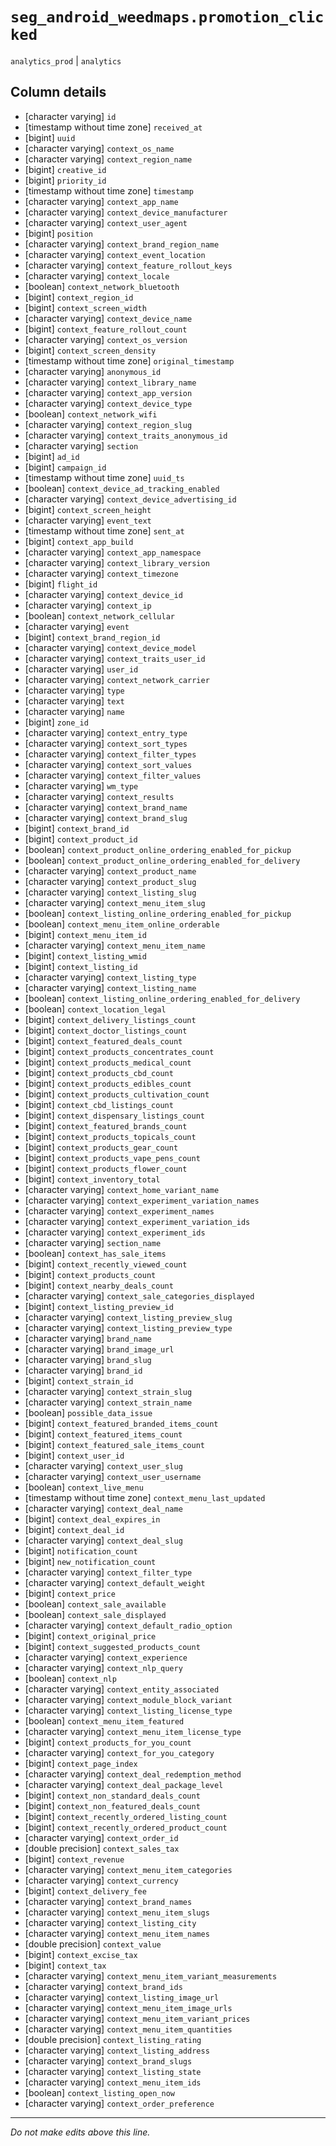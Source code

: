 # `seg_android_weedmaps.promotion_clicked`
`analytics_prod` | `analytics`

## Column details
* [character varying] `id`
* [timestamp without time zone] `received_at`
* [bigint]    `uuid`
* [character varying] `context_os_name`
* [character varying] `context_region_name`
* [bigint]    `creative_id`
* [bigint]    `priority_id`
* [timestamp without time zone] `timestamp`
* [character varying] `context_app_name`
* [character varying] `context_device_manufacturer`
* [character varying] `context_user_agent`
* [bigint]    `position`
* [character varying] `context_brand_region_name`
* [character varying] `context_event_location`
* [character varying] `context_feature_rollout_keys`
* [character varying] `context_locale`
* [boolean]   `context_network_bluetooth`
* [bigint]    `context_region_id`
* [bigint]    `context_screen_width`
* [character varying] `context_device_name`
* [bigint]    `context_feature_rollout_count`
* [character varying] `context_os_version`
* [bigint]    `context_screen_density`
* [timestamp without time zone] `original_timestamp`
* [character varying] `anonymous_id`
* [character varying] `context_library_name`
* [character varying] `context_app_version`
* [character varying] `context_device_type`
* [boolean]   `context_network_wifi`
* [character varying] `context_region_slug`
* [character varying] `context_traits_anonymous_id`
* [character varying] `section`
* [bigint]    `ad_id`
* [bigint]    `campaign_id`
* [timestamp without time zone] `uuid_ts`
* [boolean]   `context_device_ad_tracking_enabled`
* [character varying] `context_device_advertising_id`
* [bigint]    `context_screen_height`
* [character varying] `event_text`
* [timestamp without time zone] `sent_at`
* [bigint]    `context_app_build`
* [character varying] `context_app_namespace`
* [character varying] `context_library_version`
* [character varying] `context_timezone`
* [bigint]    `flight_id`
* [character varying] `context_device_id`
* [character varying] `context_ip`
* [boolean]   `context_network_cellular`
* [character varying] `event`
* [bigint]    `context_brand_region_id`
* [character varying] `context_device_model`
* [character varying] `context_traits_user_id`
* [character varying] `user_id`
* [character varying] `context_network_carrier`
* [character varying] `type`
* [character varying] `text`
* [character varying] `name`
* [bigint]    `zone_id`
* [character varying] `context_entry_type`
* [character varying] `context_sort_types`
* [character varying] `context_filter_types`
* [character varying] `context_sort_values`
* [character varying] `context_filter_values`
* [character varying] `wm_type`
* [character varying] `context_results`
* [character varying] `context_brand_name`
* [character varying] `context_brand_slug`
* [bigint]    `context_brand_id`
* [bigint]    `context_product_id`
* [boolean]   `context_product_online_ordering_enabled_for_pickup`
* [boolean]   `context_product_online_ordering_enabled_for_delivery`
* [character varying] `context_product_name`
* [character varying] `context_product_slug`
* [character varying] `context_listing_slug`
* [character varying] `context_menu_item_slug`
* [boolean]   `context_listing_online_ordering_enabled_for_pickup`
* [boolean]   `context_menu_item_online_orderable`
* [bigint]    `context_menu_item_id`
* [character varying] `context_menu_item_name`
* [bigint]    `context_listing_wmid`
* [bigint]    `context_listing_id`
* [character varying] `context_listing_type`
* [character varying] `context_listing_name`
* [boolean]   `context_listing_online_ordering_enabled_for_delivery`
* [boolean]   `context_location_legal`
* [bigint]    `context_delivery_listings_count`
* [bigint]    `context_doctor_listings_count`
* [bigint]    `context_featured_deals_count`
* [bigint]    `context_products_concentrates_count`
* [bigint]    `context_products_medical_count`
* [bigint]    `context_products_cbd_count`
* [bigint]    `context_products_edibles_count`
* [bigint]    `context_products_cultivation_count`
* [bigint]    `context_cbd_listings_count`
* [bigint]    `context_dispensary_listings_count`
* [bigint]    `context_featured_brands_count`
* [bigint]    `context_products_topicals_count`
* [bigint]    `context_products_gear_count`
* [bigint]    `context_products_vape_pens_count`
* [bigint]    `context_products_flower_count`
* [bigint]    `context_inventory_total`
* [character varying] `context_home_variant_name`
* [character varying] `context_experiment_variation_names`
* [character varying] `context_experiment_names`
* [character varying] `context_experiment_variation_ids`
* [character varying] `context_experiment_ids`
* [character varying] `section_name`
* [boolean]   `context_has_sale_items`
* [bigint]    `context_recently_viewed_count`
* [bigint]    `context_products_count`
* [bigint]    `context_nearby_deals_count`
* [character varying] `context_sale_categories_displayed`
* [bigint]    `context_listing_preview_id`
* [character varying] `context_listing_preview_slug`
* [character varying] `context_listing_preview_type`
* [character varying] `brand_name`
* [character varying] `brand_image_url`
* [character varying] `brand_slug`
* [character varying] `brand_id`
* [bigint]    `context_strain_id`
* [character varying] `context_strain_slug`
* [character varying] `context_strain_name`
* [boolean]   `possible_data_issue`
* [bigint]    `context_featured_branded_items_count`
* [bigint]    `context_featured_items_count`
* [bigint]    `context_featured_sale_items_count`
* [bigint]    `context_user_id`
* [character varying] `context_user_slug`
* [character varying] `context_user_username`
* [boolean]   `context_live_menu`
* [timestamp without time zone] `context_menu_last_updated`
* [character varying] `context_deal_name`
* [bigint]    `context_deal_expires_in`
* [bigint]    `context_deal_id`
* [character varying] `context_deal_slug`
* [bigint]    `notification_count`
* [bigint]    `new_notification_count`
* [character varying] `context_filter_type`
* [character varying] `context_default_weight`
* [bigint]    `context_price`
* [boolean]   `context_sale_available`
* [boolean]   `context_sale_displayed`
* [character varying] `context_default_radio_option`
* [bigint]    `context_original_price`
* [bigint]    `context_suggested_products_count`
* [character varying] `context_experience`
* [character varying] `context_nlp_query`
* [boolean]   `context_nlp`
* [character varying] `context_entity_associated`
* [character varying] `context_module_block_variant`
* [character varying] `context_listing_license_type`
* [boolean]   `context_menu_item_featured`
* [character varying] `context_menu_item_license_type`
* [bigint]    `context_products_for_you_count`
* [character varying] `context_for_you_category`
* [bigint]    `context_page_index`
* [character varying] `context_deal_redemption_method`
* [character varying] `context_deal_package_level`
* [bigint]    `context_non_standard_deals_count`
* [bigint]    `context_non_featured_deals_count`
* [bigint]    `context_recently_ordered_listing_count`
* [bigint]    `context_recently_ordered_product_count`
* [character varying] `context_order_id`
* [double precision] `context_sales_tax`
* [bigint]    `context_revenue`
* [character varying] `context_menu_item_categories`
* [character varying] `context_currency`
* [bigint]    `context_delivery_fee`
* [character varying] `context_brand_names`
* [character varying] `context_menu_item_slugs`
* [character varying] `context_listing_city`
* [character varying] `context_menu_item_names`
* [double precision] `context_value`
* [bigint]    `context_excise_tax`
* [bigint]    `context_tax`
* [character varying] `context_menu_item_variant_measurements`
* [character varying] `context_brand_ids`
* [character varying] `context_listing_image_url`
* [character varying] `context_menu_item_image_urls`
* [character varying] `context_menu_item_variant_prices`
* [character varying] `context_menu_item_quantities`
* [double precision] `context_listing_rating`
* [character varying] `context_listing_address`
* [character varying] `context_brand_slugs`
* [character varying] `context_listing_state`
* [character varying] `context_menu_item_ids`
* [boolean]   `context_listing_open_now`
* [character varying] `context_order_preference`

-------------------------------------------------------------------------------
*Do not make edits above this line.*
